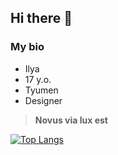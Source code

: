 ## Hi there 👋

### My bio
- Ilya
- 17 y.o.
- Tyumen
- Designer

> **Novus via lux est**

[![Top Langs](https://github-readme-stats.vercel.app/api/top-langs/?username=vxrfunftausend)](https://github.com/vxrfunftausend/github-readme-stats)
